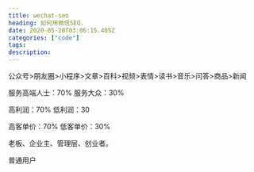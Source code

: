 ```yaml
---
title: wechat-seo 
heading: 如何用微信SEO，
date: 2020-05-28T03:06:15.405Z
categories: ["code"]
tags: 
description: 
---
```



公众号>朋友圈>小程序>文章>百科>视频>表情>读书>音乐>问答>商品>新闻



服务高端人士：70%
服务大众：30%

高利润：70%
低利润：30

高客单价：70%
低客单价：30%

老板、企业主、管理层、创业者。

普通用户



